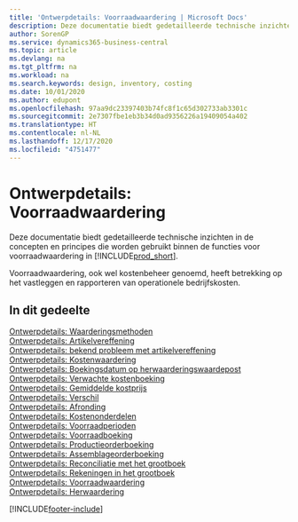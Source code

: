 ```yaml
---
title: 'Ontwerpdetails: Voorraadwaardering | Microsoft Docs'
description: Deze documentatie biedt gedetailleerde technische inzichten in de concepten en principes die worden gebruikt binnen de functies voor voorraadwaardering in Business Central.
author: SorenGP
ms.service: dynamics365-business-central
ms.topic: article
ms.devlang: na
ms.tgt_pltfrm: na
ms.workload: na
ms.search.keywords: design, inventory, costing
ms.date: 10/01/2020
ms.author: edupont
ms.openlocfilehash: 97aa9dc23397403b74fc8f1c65d302733ab3301c
ms.sourcegitcommit: 2e7307fbe1eb3b34d0ad9356226a19409054a402
ms.translationtype: HT
ms.contentlocale: nl-NL
ms.lasthandoff: 12/17/2020
ms.locfileid: "4751477"
---
```

# <a name="design-details-inventory-costing"></a>Ontwerpdetails: Voorraadwaardering
Deze documentatie biedt gedetailleerde technische inzichten in de concepten en principes die worden gebruikt binnen de functies voor voorraadwaardering in [!INCLUDE[prod_short](includes/prod_short.md)].  

Voorraadwaardering, ook wel kostenbeheer genoemd, heeft betrekking op het vastleggen en rapporteren van operationele bedrijfskosten.  

## <a name="in-this-section"></a>In dit gedeelte  
[Ontwerpdetails: Waarderingsmethoden](design-details-costing-methods.md)  
[Ontwerpdetails: Artikelvereffening](design-details-item-application.md)  
[Ontwerpdetails: bekend probleem met artikelvereffening](design-details-inventory-zero-level-open-item-ledger-entries.md)  
[Ontwerpdetails: Kostenwaardering](design-details-cost-adjustment.md)  
[Ontwerpdetails: Boekingsdatum op herwaarderingswaardepost](design-details-inventory-adjustment-value-entry-posting-date.md)  
[Ontwerpdetails: Verwachte kostenboeking](design-details-expected-cost-posting.md)  
[Ontwerpdetails: Gemiddelde kostprijs](design-details-average-cost.md)  
[Ontwerpdetails: Verschil](design-details-variance.md)  
[Ontwerpdetails: Afronding](design-details-rounding.md)  
[Ontwerpdetails: Kostenonderdelen](design-details-cost-components.md)  
[Ontwerpdetails: Voorraadperioden](design-details-inventory-periods.md)  
[Ontwerpdetails: Voorraadboeking](design-details-inventory-posting.md)  
[Ontwerpdetails: Productieorderboeking](design-details-production-order-posting.md)  
[Ontwerpdetails: Assemblageorderboeking](design-details-assembly-order-posting.md)  
[Ontwerpdetails: Reconciliatie met het grootboek](design-details-reconciliation-with-the-general-ledger.md)  
[Ontwerpdetails: Rekeningen in het grootboek](design-details-accounts-in-the-general-ledger.md)  
[Ontwerpdetails: Voorraadwaardering](design-details-inventory-valuation.md)  
[Ontwerpdetails: Herwaardering](design-details-revaluation.md)


[!INCLUDE[footer-include](includes/footer-banner.md)]